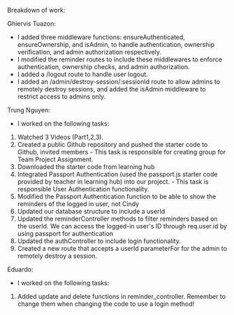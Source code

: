 Breakdown of work:

Ghiervis Tuazon:
- I added three middleware functions: ensureAuthenticated, ensureOwnership, and isAdmin, to handle authentication, ownership verification, and admin authorization respectively.
- I modified the reminder routes to include these middlewares to enforce authentication, ownership checks, and admin authorization.
- I added a /logout route to handle user logout.
- I added an /admin/destroy-session/:sessionId route to allow admins to remotely destroy sessions, and added the isAdmin middleware to restrict access to admins only.

Trung Nguyen:
- I worked on the following tasks:
1. Watched 3 Videos (Part1,2,3).
2. Created a public Github repository and pushed the starter code to Github, invited members  - This task is responsible for creating group for Team Project Assignment.
3. Downloaded the starter code from learning hub
4. Integrated Passport Authentication (used the passport.js starter code provided by teacher in learning hub) into our project. - This task is responsible User Authentication functionality.
5. Modified the Passport Authentication function to be able to show the reminders of the logged in user, not Cindy
6. Updated our database structure to include a userId
7. Updated the reminderController methods to filter reminders based on the userId. We can access the logged-in user's ID through req.user.id by using passport for authentication
8. Updated the authController to include login functionality.
9. Created a new route that accepts a userId parameterFor for the admin to remotely destroy a session. 

Eduardo:
- I worked on the following tasks:
1. Added update and delete functions in reminder_controller. Remember to change them when changing the code to use a login method!